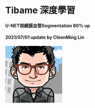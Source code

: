 # Tibame 深度學習

#### U-NET視網膜血管Segmentation 80% up

#### 2021/07/01 update by ChienMing Lin

![image](https://github.com/babymlin/TQC_AI_Licence/blob/main/Q.png?raw=true)
